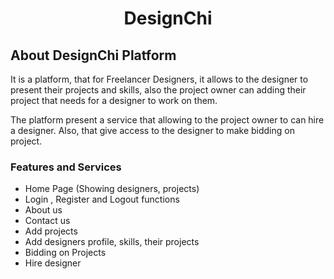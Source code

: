 <h1 align="center">DesignChi</h1>

## About DesignChi Platform

It is a platform, that for Freelancer Designers, it allows to the designer to present their projects and skills, also the project owner can adding their project that needs for a designer to work on them.

The platform present a service that allowing to the project owner to can hire a designer.
Also, that give access to the designer to make bidding on project.   


<h3>Features and Services</h3>  

- Home Page (Showing designers, projects)
- Login , Register and Logout functions
- About us 
- Contact us
- Add projects
- Add designers profile, skills, their projects
- Bidding on Projects
- Hire designer

